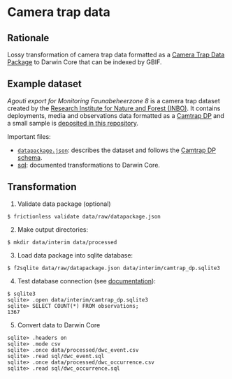 # Camera trap data

## Rationale

Lossy transformation of camera trap data formatted as a [Camera Trap Data Package](https://gitlab.com/oscf/camtrap-dp) to Darwin Core that can be indexed by GBIF.

## Example dataset

_Agouti export for Monitoring Faunabeheerzone 8_ is a camera trap dataset created by the [Research Institute for Nature and Forest (INBO)](https://www.inbo.be/en). It contains deployments, media and observations data formatted as a [Camtrap DP](https://gitlab.com/oscf/camtrap-dp) and a small sample is [deposited in this repository](data/raw).

Important files:

- [`datapackage.json`](data/raw/datapackage.json): describes the dataset and follows the [Camtrap DP schema](https://gitlab.com/oscf/camtrap-package-schemas/-/blob/master/camtrap-package-profile.json).
- [sql](sql): documented transformations to Darwin Core.

## Transformation

1. Validate data package (optional)

```
$ frictionless validate data/raw/datapackage.json
```

2. Make output directories:

```
$ mkdir data/interim data/processed
```

3. Load data package into sqlite database:

```
$ f2sqlite data/raw/datapackage.json data/interim/camtrap_dp.sqlite3
```

4. Test database connection (see [documentation](https://sqlite.org/cli.html)):

```
$ sqlite3
sqlite> .open data/interim/camtrap_dp.sqlite3
sqlite> SELECT COUNT(*) FROM observations;
1367
```

5. Convert data to Darwin Core

```
sqlite> .headers on
sqlite> .mode csv
sqlite> .once data/processed/dwc_event.csv
sqlite> .read sql/dwc_event.sql
sqlite> .once data/processed/dwc_occurrence.csv
sqlite> .read sql/dwc_occurrence.sql
```
